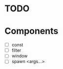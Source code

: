 # TODO
# Components
- [ ] const <value>
- [ ] filter <column> <operator> <operand> 
- [ ] window <column> <operation> <lines>
- [ ] spawn <cmd> <args...>
